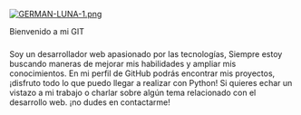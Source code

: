 

[![GERMAN-LUNA-1.png](https://i.postimg.cc/bJCxQXJ2/GERMAN-LUNA-1.png)](https://postimg.cc/XG5Bbz9V)

Bienvenido a mi GIT
###
Soy un desarrollador web apasionado por las tecnologías, Siempre estoy buscando maneras de mejorar mis habilidades y ampliar mis conocimientos. En mi perfil de GitHub podrás encontrar mis proyectos, ¡disfruto todo lo que puedo llegar a realizar con Python! Si quieres echar un vistazo a mi trabajo o charlar sobre algún tema relacionado con el desarrollo web.
¡no dudes en contactarme!
